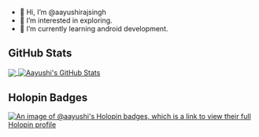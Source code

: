 - 👋 Hi, I’m @aayushirajsingh
- 👀 I’m interested in exploring.
- 🌱 I’m currently learning android development.

## GitHub Stats

<a href="https://github.com/aayushirajsingh">
  <img align="center" src="https://github-readme-stats.vercel.app/api/top-langs/?username=aayushirajsingh&title_color=ffffff&text_color=c9cacc&icon_color=2bbc8a&bg_color=1d1f21" />
</a>
<a href="https://github.com/aayushirajsingh">
  <img align="center" src="https://github-readme-stats.vercel.app/api?username=aayushirajsingh&show_icons=true&line_height=27&count_private=true&title_color=ffffff&text_color=c9cacc&icon_color=2bbc8a&bg_color=1d1f21" alt="Aayushi's GitHub Stats" />
</a>

## Holopin Badges

 [![An image of @aayushi's Holopin badges, which is a link to view their full Holopin profile](https://holopin.me/aayushi)](https://holopin.io/@aayushi)


<!--
**aayushirajsingh/AayushiRajSingh** is a ✨ _special_ ✨ repository because its `README.md` (this file) appears on your GitHub profile.

Here are some ideas to get you started:

- 🔭 I’m currently working on ...

- 👯 I’m looking to collaborate on ...
- 🤔 I’m looking for help with ...
- 💬 Ask me about ...
- 📫 How to reach me: ...
- 😄 Pronouns: ...
- ⚡ Fun fact: ...
-->
